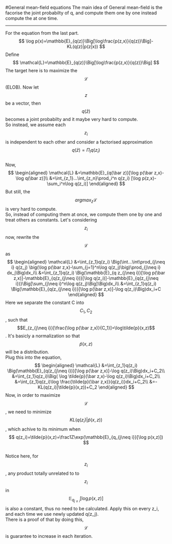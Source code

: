 #General mean-field equations
The main idea of General mean-field is the facorise the joint probabilty of q, and compute them one by one instead compute the at one time.
***
For the equation from the last part.
$$
\log p(x)=\mathbb{E}_{q(z)}\Big[\log\frac{p(z,x)}{q(z)}\Big]-KL(q(z)|p(z|x))
$$
Define
$$
\mathcal{L}=\mathbb{E}_{q(z)}\Big[\log\frac{p(z,x)}{q(z)}\Big]
$$
The target here is to maximize the $$\mathcal{L}$$(ELOB).
Now let $$z$$ be a vector, then $$q(\bar{z})$$ becomes a joint probabilty and it maybe very hard to compute.  
So instead, we assume each $$z_i$$ is independent to each other and consider a factorised approximation $$q(\bar z)=\Pi_i q(z_i)$$  
Now,
$$
\begin{aligned}
\mathcal{L} &=\mathbb{E}_{q(\bar z)}[\log p(\bar z,x)-\log q(\bar z)]\\
            &=\int_{z_1}...\int_{z_n}\prod_i^n q(z_i) [\log p(z,x)-\sum_i^n\log q(z_i)]
\end{aligned}
$$
But still, the $$argmax_{\bar z}\mathcal{L}$$ is very hard to compute.  
So, instead of computing them at once, we compute them one by one and treat others as constants.
Let's considering $$z_i$$ now, rewrite the $$\mathcal{L}$$ as
$$
\begin{aligned}
\mathcal{L} &=\int_{z_1}q(z_i) \Big(\int...\int\prod_{j\neq i} q(z_j) \big(\log p(\bar z,x)-\sum_{j=1}^n\log q(z_j)\big)\prod_{j\neq i} dx_j\Big)dx_i\\
            &=\int_{z_1}q(z_i) \Big(\mathbb{E}_{q z_{j\neq i}}[\log p(\bar z,x)]-\mathbb{E}_{q(z_{j\neq i})}[\log q(z_i)]-\mathbb{E}_{q(z_{j\neq i})}\Big[\sum_{j\neq i}^n\log q(z_j)\Big]\Big)dx_i\\
            &=\int_{z_1}q(z_i) \Big(\mathbb{E}_{q(z_{j\neq i})}[\log p(\bar z,x)]-\log q(z_i)\Big)dx_i+C
\end{aligned}
$$
Here we separate the constant C into $$C_1,C_2$$, such that $$E_{z_{j\neq i}}[\frac{\log p(\bar z,x)}{C_1}]=\log\tilde{p}(x,z)$$. It's basicly a normalization so that $$\tilde{p}(x,z)$$ will be a distribution.  
Plug this into the equation,
$$
\begin{aligned}
\mathcal{L} &=\int_{z_1}q(z_i) \Big(\mathbb{E}_{q(z_{j\neq i})}[\log p(\bar z,x)]-\log q(z_i)\Big)dx_i+C_2\\
            &=\int_{z_1}q(z_i)\Big( \log \tilde{p}(\bar z,x)-\log q(z_i)\Big)dx_i+C_2\\
            &=\int_{z_1}q(z_i)\log \frac{\tilde{p}(\bar z,x)}{q(z_i)}dx_i+C_2\\
            &=-KL(q(z_i)|\tilde{p}(x,z))+C_2
\end{aligned}
$$
Now, in order to maximize $$\mathcal{L}$$, we need to minimize $$KL(q(z_i)|\tilde{p}(x,z))$$, which achive to its minimum when 
$$
q(z_i)=\tilde{p}(x,z)=\frac1Z\exp(\mathbb{E}_{q_{j\neq i}}[\log p(x,z)])
$$  
Notice here, for $$z_i$$, any product totally unrelated to to $$z_i$$ in $$\mathbb{E}_{q_{j\neq i}}[\log p(x,z)]$$ is also a constant, thus no need to be calculated.
Apply this on every z_i, and each time we use newly updated q(z_j).  
There is a proof of that by doing this, $$\mathcal{L}$$ is guarantee to increase in each iteration.
